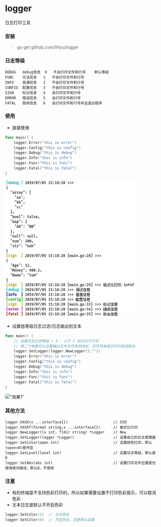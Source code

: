 # logger
日志打印工具

### 安装

> go get github.com/lhlyu/logger

### 日志等级

```
DEBUG   debug信息  0   不会打印文件和行号    默认等级
FUNC    方法信息   1   不会打印文件和行号
INFO    普通信息   2   不会打印文件和行号
CONFIG  配置信息   3   不会打印文件和行号
SIGN    标记信息   4   会打印文件和行号
ERROR   错误信息   5   会打印文件和行号  
FATAL   致命信息   6   会打印文件和行号并且退出程序
```

### 使用 

- 直接使用

```go
func main() {
	logger.Error("this is error")
	logger.Config("this is config")
	logger.Debug("this is debug")
	logger.Info("this is info")
	logger.Func("this is func")
	logger.Fatal("this is fatal")
}
```
!["效果1"](https://raw.githubusercontent.com/lhlyu/logger/master/img/console1.jpg)

- 设置低等级日志过滤/日志输出到文本

```go
func main() {
	// 设置日志过滤等级 = 3 ，小于 3 的日志不打印
	// 第二个参数可以设置输出文本文件夹的地址，空字符串表示打印到控制台
	logger.SetLogger(logger.NewLogger(3,""))
	logger.Error("this is error")
	logger.Config("this is config")
	logger.Debug("this is debug")
	logger.Info("this is info")
	logger.Func("this is func")
	logger.Fatal("this is fatal")
}
```
!["效果1"](https://raw.githubusercontent.com/lhlyu/logger/master/img/console2.jpg)

### 其他方法
```
logger.XXXX(v ...interface{})                     // 打印
logger.XXXXf(format string,v ...interface{})      // 格式化打印
logger.NewLogger(lv int, fldir string) *Logger    // New
logger.SetLogger(logger *Logger)                  // 设置自己的日志管理器
logger.SetColor(open int)                         // 设置颜色打印，默认(open=0)是开启
logger.SetLevel(level int)                        // 设置日志等级，默认是 0 
logger.SetAbs(abs int)                            // 设置打印文件位置是否使用绝对路径，默认0，不使用 
```


### 注意

- 有的终端是不支持色彩打印的，所以如果需要设置不打印色彩提示，可以取消色彩
- 文本日志是默认不开启色彩

```go
logger.SetColor(1)  // 关闭色彩
logger.SetColor(0)  // 开启色彩，这是默认设置
```


